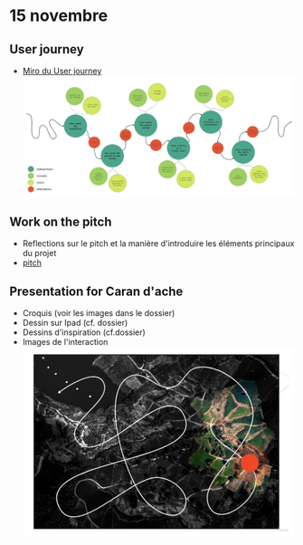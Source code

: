 # 15 novembre

## User journey
- [Miro du User journey](https://miro.com/app/board/uXjVNT7LWys=/?share_link_id=537963404648)
![User journey](/process/2023-11-15/user-journey-en.png)

## Work on the pitch
- Reflections sur le pitch et la manière d'introduire les éléments principaux du projet
- [pitch](/process/2023-11-15/caran-dache-pitch.docx)

## Presentation for Caran d'ache
- Croquis (voir les images dans le dossier)
- Dessin sur Ipad (cf. dossier)
- Dessins d'inspiration (cf.dossier)
- Images de l'interaction
![interaction](/process/2023-11-15/user-journey-mathi%20-%20Frame%204.jpg)
